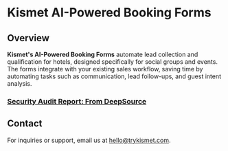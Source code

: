 # Kismet AI-Powered Booking Forms

## Overview
**Kismet's AI-Powered Booking Forms** automate lead collection and qualification for hotels, designed specifically for social groups and events. The forms integrate with your existing sales workflow, saving time by automating tasks such as communication, lead follow-ups, and guest intent analysis.

### [Security Audit Report: From DeepSource](https://app.deepsource.com/report/64308a53-34da-4bcd-94e1-4584b1a24bd4/owasp-top-10)

## Contact
For inquiries or support, email us at [hello@trykismet.com](mailto:hello@trykismet.com).
